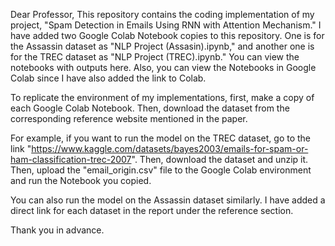 Dear Professor, This repository contains the coding implementation of my project, "Spam Detection in Emails Using RNN with Attention Mechanism." I have added two Google Colab Notebook copies to this repository. One is for the Assassin dataset as "NLP Project (Assasin).ipynb," and another one is for the TREC dataset as "NLP Project (TREC).ipynb." You can view the notebooks with outputs here. Also, you can view the Notebooks in Google Colab since I have also added the link to Colab.

To replicate the environment of my implementations, first, make a copy of each Google Colab Notebook. Then, download the dataset from the corresponding reference website mentioned in the paper. 

For example, if you want to run the model on the TREC dataset, go to the link "https://www.kaggle.com/datasets/bayes2003/emails-for-spam-or-ham-classification-trec-2007". Then, download the dataset and unzip it. Then, upload the "email_origin.csv" file to the Google Colab environment and run the Notebook you copied.

You can also run the model on the Assassin dataset similarly. I have added a direct link for each dataset in the report under the reference section.

 Thank you in advance.

